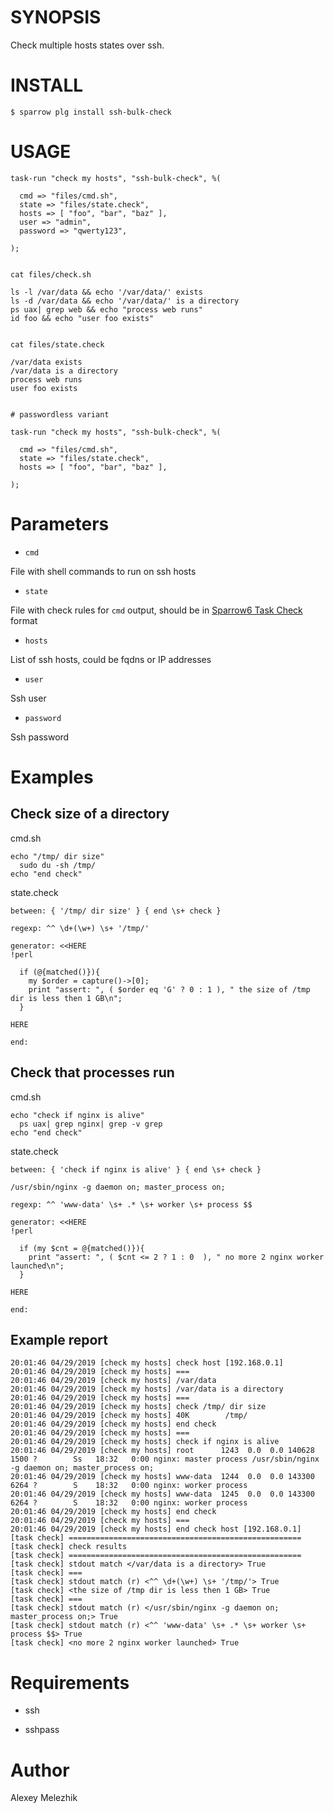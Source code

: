 # SYNOPSIS

Check multiple hosts states over ssh.

# INSTALL

    $ sparrow plg install ssh-bulk-check

# USAGE

    task-run "check my hosts", "ssh-bulk-check", %(

      cmd => "files/cmd.sh",
      state => "files/state.check",
      hosts => [ "foo", "bar", "baz" ],
      user => "admin",
      password => "qwerty123",

    );


    cat files/check.sh

    ls -l /var/data && echo '/var/data/' exists
    ls -d /var/data && echo '/var/data/' is a directory
    ps uax| grep web && echo "process web runs"
    id foo && echo "user foo exists"


    cat files/state.check

    /var/data exists
    /var/data is a directory
    process web runs
    user foo exists


    # passwordless variant

    task-run "check my hosts", "ssh-bulk-check", %(

      cmd => "files/cmd.sh",
      state => "files/state.check",
      hosts => [ "foo", "bar", "baz" ],

    );

# Parameters

* `cmd`

File with shell commands to run on ssh hosts

* `state`

File with check rules for `cmd` output, should be in [Sparrow6 Task Check](https://github.com/melezhik/Sparrow6/blob/master/documentation/taskchecks.md) format

*  `hosts`

List of ssh hosts, could be fqdns or IP addresses


* `user`

Ssh user

* `password`

Ssh password

# Examples

## Check size of a directory

cmd.sh

    echo "/tmp/ dir size"
      sudo du -sh /tmp/
    echo "end check"

state.check


    between: { '/tmp/ dir size' } { end \s+ check }
    
    regexp: ^^ \d+(\w+) \s+ '/tmp/'
    
    generator: <<HERE
    !perl
    
      if (@{matched()}){
        my $order = capture()->[0];
        print "assert: ", ( $order eq 'G' ? 0 : 1 ), " the size of /tmp dir is less then 1 GB\n";
      }
    
    HERE
    
    end:    

## Check that processes run 


cmd.sh

    echo "check if nginx is alive"
      ps uax| grep nginx| grep -v grep
    echo "end check"
    
state.check

    between: { 'check if nginx is alive' } { end \s+ check }
    
    /usr/sbin/nginx -g daemon on; master_process on;
    
    regexp: ^^ 'www-data' \s+ .* \s+ worker \s+ process $$
    
    generator: <<HERE
    !perl
    
      if (my $cnt = @{matched()}){
        print "assert: ", ( $cnt <= 2 ? 1 : 0  ), " no more 2 nginx worker launched\n";
      }
    
    HERE
    
    end:
    
## Example report


    20:01:46 04/29/2019 [check my hosts] check host [192.168.0.1]
    20:01:46 04/29/2019 [check my hosts] ===
    20:01:46 04/29/2019 [check my hosts] /var/data
    20:01:46 04/29/2019 [check my hosts] /var/data is a directory
    20:01:46 04/29/2019 [check my hosts] ===
    20:01:46 04/29/2019 [check my hosts] check /tmp/ dir size
    20:01:46 04/29/2019 [check my hosts] 40K        /tmp/
    20:01:46 04/29/2019 [check my hosts] end check
    20:01:46 04/29/2019 [check my hosts] ===
    20:01:46 04/29/2019 [check my hosts] check if nginx is alive
    20:01:46 04/29/2019 [check my hosts] root      1243  0.0  0.0 140628  1500 ?        Ss   18:32   0:00 nginx: master process /usr/sbin/nginx -g daemon on; master_process on;
    20:01:46 04/29/2019 [check my hosts] www-data  1244  0.0  0.0 143300  6264 ?        S    18:32   0:00 nginx: worker process
    20:01:46 04/29/2019 [check my hosts] www-data  1245  0.0  0.0 143300  6264 ?        S    18:32   0:00 nginx: worker process
    20:01:46 04/29/2019 [check my hosts] end check
    20:01:46 04/29/2019 [check my hosts] ===
    20:01:46 04/29/2019 [check my hosts] end check host [192.168.0.1]
    [task check] ====================================================
    [task check] check results
    [task check] ====================================================
    [task check] stdout match </var/data is a directory> True
    [task check] ===
    [task check] stdout match (r) <^^ \d+(\w+) \s+ '/tmp/'> True
    [task check] <the size of /tmp dir is less then 1 GB> True
    [task check] ===
    [task check] stdout match (r) </usr/sbin/nginx -g daemon on; master_process on;> True
    [task check] stdout match (r) <^^ 'www-data' \s+ .* \s+ worker \s+ process $$> True
    [task check] <no more 2 nginx worker launched> True
    
# Requirements

* ssh

* sshpass

# Author

Alexey Melezhik

